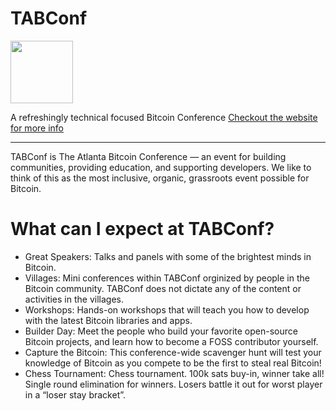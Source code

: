 # TABConf

<img src="" width="100">

A refreshingly technical focused Bitcoin Conference
[Checkout the website for more info]([https://storj.io/storj.pdf](https://2023.tabconf.com/))

----

TABConf is The Atlanta Bitcoin Conference — an event for building communities, providing education, and supporting developers. We like to think of this as the most inclusive, organic, grassroots event possible for Bitcoin.

# What can I expect at TABConf?

- Great Speakers: Talks and panels with some of the brightest minds in Bitcoin.
- Villages: Mini conferences within TABConf orginized by people in the Bitcoin community. TABConf does not dictate any of the content or activities in the villages.
- Workshops: Hands-on workshops that will teach you how to develop with the latest Bitcoin libraries and apps.
- Builder Day: Meet the people who build your favorite open-source Bitcoin projects, and learn how to become a FOSS contributor yourself.
- Capture the Bitcoin: This conference-wide scavenger hunt will test your knowledge of Bitcoin as you compete to be the first to steal real Bitcoin!
- Chess Tournament: Chess tournament. 100k sats buy-in, winner take all! Single round elimination for winners. Losers battle it out for worst player in a “loser stay bracket”.
